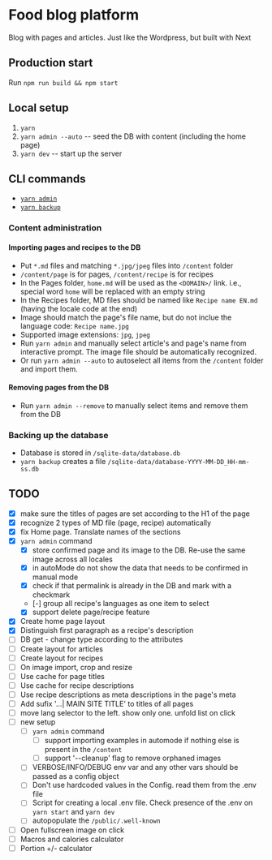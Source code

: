 # Food blog platform

Blog with pages and articles. Just like the Wordpress, but built with Next

## Production start

Run `npm run build && npm start`

## Local setup

1. `yarn`
2. `yarn admin --auto` -- seed the DB with content (including the home page)
3. `yarn dev` -- start up the server

## CLI commands

- [`yarn admin`](#content-administration)
- [`yarn backup`](#backing-up-the-database)

### Content administration

#### Importing pages and recipes to the DB

- Put `*.md` files and matching `*.jpg/jpeg` files into `/content` folder
- `/content/page` is for pages, `/content/recipe` is for recipes
- In the Pages folder, `home.md` will be used as the `<DOMAIN>/` link.
  i.e., special word `home` will be replaced with an empty string
- In the Recipes folder, MD files should be named like `Recipe name EN.md`
  (having the locale code at the end)
- Image should match the page's file name, but do not inclue the language code:
  `Recipe name.jpg`
- Supported image extensions: `jpg`, `jpeg`
- Run `yarn admin` and manually select article's and page's name from interactive prompt.
  The image file should be automatically recognized.
- Or run `yarn admin --auto` to autoselect all items from the `/content` folder and import them.

#### Removing pages from the DB

- Run `yarn admin --remove` to manually select items and remove them from the DB

### Backing up the database

- Database is stored in `/sqlite-data/database.db`
- `yarn backup` creates a file `/sqlite-data/database-YYYY-MM-DD_HH-mm-ss.db`

## TODO

- [x] make sure the titles of pages are set according to the H1 of the page
- [x] recognize 2 types of MD file (page, recipe) automatically
- [x] fix Home page. Translate names of the sections
- [x] `yarn admin` command
    - [x] store confirmed page and its image to the DB. Re-use the same image across all locales
    - [x] in autoMode do not show the data that needs to be confirmed in manual mode
    - [x] check if that permalink is already in the DB and mark with a checkmark
    - [-] group all recipe's languages as one item to select
    - [x] support delete page/recipe feature
- [x] Create home page layout
- [x] Distinguish first paragraph as a recipe's description
- [ ] DB get - change type according to the attributes
- [ ] Create layout for articles
- [ ] Create layout for recipes
- [ ] On image import, crop and resize
- [ ] Use cache for page titles
- [ ] Use cache for recipe descriptions
- [ ] Use recipe descriptions as meta descriptions in the page's meta
- [ ] Add sufix '...| MAIN SITE TITLE' to titles of all pages
- [ ] move lang selector to the left. show only one. unfold list on click
- [ ] new setup
    - [ ] `yarn admin` command
        - [ ] support importing examples in automode if nothing else is present in the `/content`
        - [ ] support '--cleanup' flag to remove orphaned images
    - [ ] VERBOSE/INFO/DEBUG env var and any other vars should be passed as a config object
    - [ ] Don't use hardcoded values in the Config. read them from the .env file
    - [ ] Script for creating a local .env file. Check presence of the .env on `yarn start` and `yarn dev`
    - [ ] autopopulate the `/public/.well-known`
- [ ] Open fullscreen image on click
- [ ] Macros and calories calculator
- [ ] Portion +/- calculator

